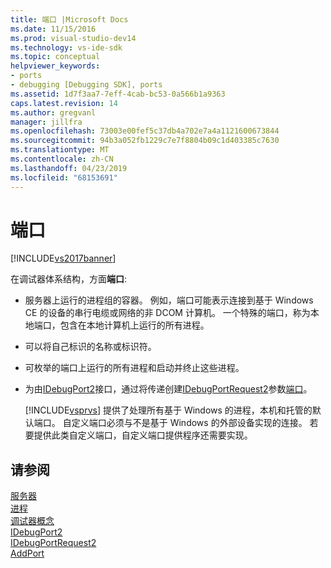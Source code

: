 ```yaml
---
title: 端口 |Microsoft Docs
ms.date: 11/15/2016
ms.prod: visual-studio-dev14
ms.technology: vs-ide-sdk
ms.topic: conceptual
helpviewer_keywords:
- ports
- debugging [Debugging SDK], ports
ms.assetid: 1d7f3aa7-7eff-4cab-bc53-0a566b1a9363
caps.latest.revision: 14
ms.author: gregvanl
manager: jillfra
ms.openlocfilehash: 73003e00fef5c37db4a702e7a4a1121600673844
ms.sourcegitcommit: 94b3a052fb1229c7e7f8804b09c1d403385c7630
ms.translationtype: MT
ms.contentlocale: zh-CN
ms.lasthandoff: 04/23/2019
ms.locfileid: "68153691"
---
```

# <a name="ports"></a>端口
[!INCLUDE[vs2017banner](../../includes/vs2017banner.md)]

在调试器体系结构，方面**端口**:  
  
- 服务器上运行的进程组的容器。 例如，端口可能表示连接到基于 Windows CE 的设备的串行电缆或网络的非 DCOM 计算机。 一个特殊的端口，称为本地端口，包含在本地计算机上运行的所有进程。  
  
- 可以将自己标识的名称或标识符。  
  
- 可枚举的端口上运行的所有进程和启动并终止这些进程。  
  
- 为由[IDebugPort2](../../extensibility/debugger/reference/idebugport2.md)接口，通过将传递创建[IDebugPortRequest2](../../extensibility/debugger/reference/idebugportrequest2.md)参数[端口](../../extensibility/debugger/reference/idebugportsupplier2-addport.md)。  
  
  [!INCLUDE[vsprvs](../../includes/vsprvs-md.md)] 提供了处理所有基于 Windows 的进程，本机和托管的默认端口。 自定义端口必须与不是基于 Windows 的外部设备实现的连接。 若要提供此类自定义端口，自定义端口提供程序还需要实现。  
  
## <a name="see-also"></a>请参阅  
 [服务器](../../extensibility/debugger/servers-visual-studio-sdk.md)   
 [进程](../../extensibility/debugger/processes.md)   
 [调试器概念](../../extensibility/debugger/debugger-concepts.md)   
 [IDebugPort2](../../extensibility/debugger/reference/idebugport2.md)   
 [IDebugPortRequest2](../../extensibility/debugger/reference/idebugportrequest2.md)   
 [AddPort](../../extensibility/debugger/reference/idebugportsupplier2-addport.md)
